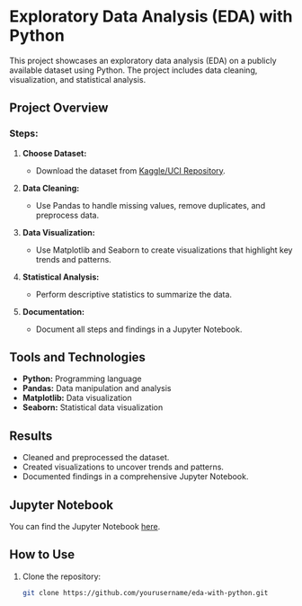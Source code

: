 # Exploratory Data Analysis (EDA) with Python

This project showcases an exploratory data analysis (EDA) on a publicly available dataset using Python. The project includes data cleaning, visualization, and statistical analysis.

## Project Overview

### Steps:

1. **Choose Dataset:**
   - Download the dataset from [Kaggle/UCI Repository](https://www.kaggle.com/datasets).

2. **Data Cleaning:**
   - Use Pandas to handle missing values, remove duplicates, and preprocess data.

3. **Data Visualization:**
   - Use Matplotlib and Seaborn to create visualizations that highlight key trends and patterns.

4. **Statistical Analysis:**
   - Perform descriptive statistics to summarize the data.

5. **Documentation:**
   - Document all steps and findings in a Jupyter Notebook.

## Tools and Technologies

- **Python:** Programming language
- **Pandas:** Data manipulation and analysis
- **Matplotlib:** Data visualization
- **Seaborn:** Statistical data visualization

## Results

- Cleaned and preprocessed the dataset.
- Created visualizations to uncover trends and patterns.
- Documented findings in a comprehensive Jupyter Notebook.

## Jupyter Notebook

You can find the Jupyter Notebook [here](EDA.ipynb).

## How to Use

1. Clone the repository:
   ```bash
   git clone https://github.com/yourusername/eda-with-python.git
